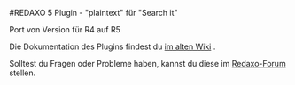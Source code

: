 #REDAXO 5 Plugin - "plaintext" für "Search it"


Port von Version für R4 auf R5

Die Dokumentation des Plugins findest du [im alten Wiki](http://www.redaxo.org/de/wiki/index.php?n=R4.Xsearch-PluginPlaintext) .

Solltest du Fragen oder Probleme haben, kannst du diese im [Redaxo-Forum](http://forum.redaxo.de/ftopic12965) stellen.

